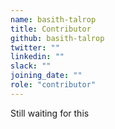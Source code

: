 ```yaml
---
name: basith-talrop
title: Contributor
github: basith-talrop
twitter: ""
linkedin: ""
slack: ""
joining_date: ""
role: "contributor"
---
```


Still waiting for this
